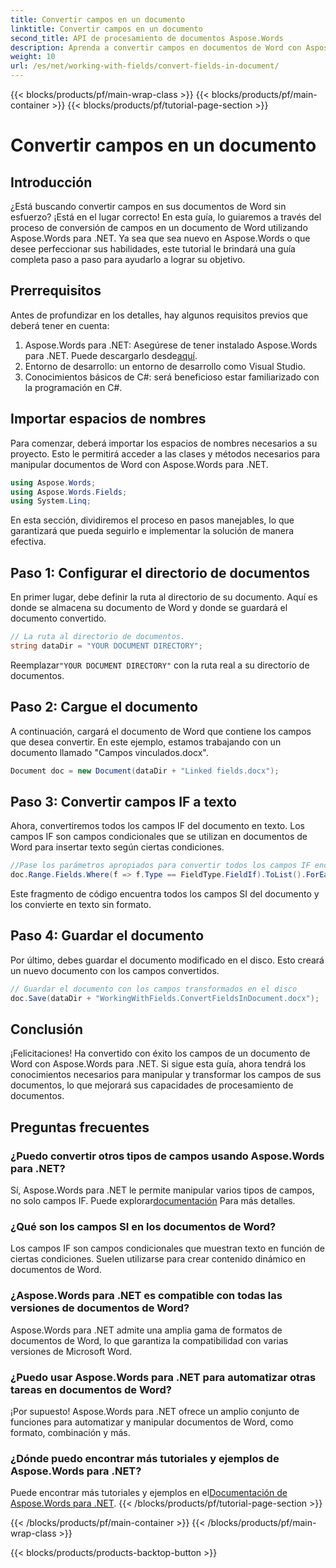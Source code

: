 ```yaml
---
title: Convertir campos en un documento
linktitle: Convertir campos en un documento
second_title: API de procesamiento de documentos Aspose.Words
description: Aprenda a convertir campos en documentos de Word con Aspose.Words para .NET con esta guía. Siga nuestro tutorial para gestionar y transformar de forma eficiente los campos de sus documentos.
weight: 10
url: /es/net/working-with-fields/convert-fields-in-document/
---
```


{{< blocks/products/pf/main-wrap-class >}}
{{< blocks/products/pf/main-container >}}
{{< blocks/products/pf/tutorial-page-section >}}

# Convertir campos en un documento

## Introducción

¿Está buscando convertir campos en sus documentos de Word sin esfuerzo? ¡Está en el lugar correcto! En esta guía, lo guiaremos a través del proceso de conversión de campos en un documento de Word utilizando Aspose.Words para .NET. Ya sea que sea nuevo en Aspose.Words o que desee perfeccionar sus habilidades, este tutorial le brindará una guía completa paso a paso para ayudarlo a lograr su objetivo.

## Prerrequisitos

Antes de profundizar en los detalles, hay algunos requisitos previos que deberá tener en cuenta:

1.  Aspose.Words para .NET: Asegúrese de tener instalado Aspose.Words para .NET. Puede descargarlo desde[aquí](https://releases.aspose.com/words/net/).
2. Entorno de desarrollo: un entorno de desarrollo como Visual Studio.
3. Conocimientos básicos de C#: será beneficioso estar familiarizado con la programación en C#.

## Importar espacios de nombres

Para comenzar, deberá importar los espacios de nombres necesarios a su proyecto. Esto le permitirá acceder a las clases y métodos necesarios para manipular documentos de Word con Aspose.Words para .NET.

```csharp
using Aspose.Words;
using Aspose.Words.Fields;
using System.Linq;
```

En esta sección, dividiremos el proceso en pasos manejables, lo que garantizará que pueda seguirlo e implementar la solución de manera efectiva.

## Paso 1: Configurar el directorio de documentos

En primer lugar, debe definir la ruta al directorio de su documento. Aquí es donde se almacena su documento de Word y donde se guardará el documento convertido.

```csharp
// La ruta al directorio de documentos.
string dataDir = "YOUR DOCUMENT DIRECTORY";
```

 Reemplazar`"YOUR DOCUMENT DIRECTORY"` con la ruta real a su directorio de documentos.

## Paso 2: Cargue el documento

A continuación, cargará el documento de Word que contiene los campos que desea convertir. En este ejemplo, estamos trabajando con un documento llamado "Campos vinculados.docx".

```csharp
Document doc = new Document(dataDir + "Linked fields.docx");
```

## Paso 3: Convertir campos IF a texto

Ahora, convertiremos todos los campos IF del documento en texto. Los campos IF son campos condicionales que se utilizan en documentos de Word para insertar texto según ciertas condiciones.

```csharp
//Pase los parámetros apropiados para convertir todos los campos IF encontrados en el documento (incluidos encabezados y pies de página) en texto.
doc.Range.Fields.Where(f => f.Type == FieldType.FieldIf).ToList().ForEach(f => f.Unlink());
```

Este fragmento de código encuentra todos los campos SI del documento y los convierte en texto sin formato.

## Paso 4: Guardar el documento

Por último, debes guardar el documento modificado en el disco. Esto creará un nuevo documento con los campos convertidos.

```csharp
// Guardar el documento con los campos transformados en el disco
doc.Save(dataDir + "WorkingWithFields.ConvertFieldsInDocument.docx");
```

## Conclusión

¡Felicitaciones! Ha convertido con éxito los campos de un documento de Word con Aspose.Words para .NET. Si sigue esta guía, ahora tendrá los conocimientos necesarios para manipular y transformar los campos de sus documentos, lo que mejorará sus capacidades de procesamiento de documentos.

## Preguntas frecuentes

### ¿Puedo convertir otros tipos de campos usando Aspose.Words para .NET?
 Sí, Aspose.Words para .NET le permite manipular varios tipos de campos, no solo campos IF. Puede explorar[documentación](https://reference.aspose.com/words/net/) Para más detalles.

### ¿Qué son los campos SI en los documentos de Word?
Los campos IF son campos condicionales que muestran texto en función de ciertas condiciones. Suelen utilizarse para crear contenido dinámico en documentos de Word.

### ¿Aspose.Words para .NET es compatible con todas las versiones de documentos de Word?
Aspose.Words para .NET admite una amplia gama de formatos de documentos de Word, lo que garantiza la compatibilidad con varias versiones de Microsoft Word.

### ¿Puedo usar Aspose.Words para .NET para automatizar otras tareas en documentos de Word?
¡Por supuesto! Aspose.Words para .NET ofrece un amplio conjunto de funciones para automatizar y manipular documentos de Word, como formato, combinación y más.

### ¿Dónde puedo encontrar más tutoriales y ejemplos de Aspose.Words para .NET?
 Puede encontrar más tutoriales y ejemplos en el[Documentación de Aspose.Words para .NET](https://reference.aspose.com/words/net/).
{{< /blocks/products/pf/tutorial-page-section >}}

{{< /blocks/products/pf/main-container >}}
{{< /blocks/products/pf/main-wrap-class >}}

{{< blocks/products/products-backtop-button >}}
